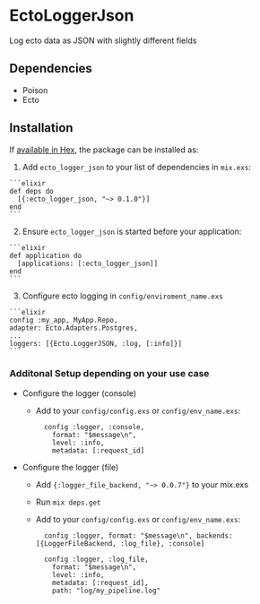 # EctoLoggerJson

Log ecto data as JSON with slightly different fields

## Dependencies
  * Poison
  * Ecto

## Installation

If [available in Hex](https://hex.pm/docs/publish), the package can be installed as:

  1. Add `ecto_logger_json` to your list of dependencies in `mix.exs`:

    ```elixir
    def deps do
      [{:ecto_logger_json, "~> 0.1.0"}]
    end
    ```

  2. Ensure `ecto_logger_json` is started before your application:

    ```elixir
    def application do
      [applications: [:ecto_logger_json]]
    end
    ```

  3. Configure ecto logging in `config/enviroment_name.exs`

    ```elixir
    config :my_app, MyApp.Repo,
    adapter: Ecto.Adapters.Postgres,
    ...
    loggers: [{Ecto.LoggerJSON, :log, [:info]}]
    ```

### Additonal Setup depending on your use case
  * Configure the logger (console)
    * Add to your `config/config.exs` or `config/env_name.exs`:

            config :logger, :console,
              format: "$message\n",
              level: :info,
              metadata: [:request_id]

  * Configure the logger (file)
    * Add `{:logger_file_backend, "~> 0.0.7"}` to your mix.exs
    * Run `mix deps.get`
    * Add to your `config/config.exs` or `config/env_name.exs`:

            config :logger, format: "$message\n", backends: [{LoggerFileBackend, :log_file}, :console]

            config :logger, :log_file,
              format: "$message\n",
              level: :info,
              metadata: [:request_id],
              path: "log/my_pipeline.log"
